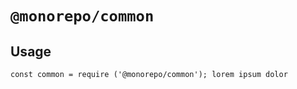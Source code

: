 # `@monorepo/common`

## Usage

```
const common = require ('@monorepo/common'); lorem ipsum dolor

```
